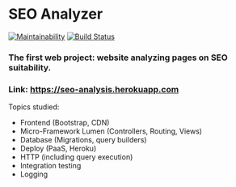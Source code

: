 # SEO Analyzer

[![Maintainability](https://api.codeclimate.com/v1/badges/658941ea1b40b67a75ff/maintainability)](https://codeclimate.com/github/Mariya1316/project-lvl3-s460/maintainability)
[![Build Status](https://travis-ci.org/Mariya1316/SEO-Analyzer.svg?branch=master)](https://travis-ci.org/Mariya1316/SEO-Analyzer)

### The first web project: website analyzing pages on SEO suitability. 
### Link: https://seo-analysis.herokuapp.com

Topics studied:
- Frontend (Bootstrap, CDN)
- Micro-Framework Lumen (Controllers, Routing, Views)
- Database (Migrations, query builders)
- Deploy (PaaS, Heroku)
- HTTP (including query execution)
- Integration testing
- Logging
